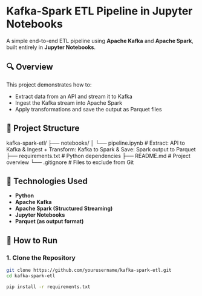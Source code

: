 # Kafka-Spark ETL Pipeline in Jupyter Notebooks

A simple end-to-end ETL pipeline using **Apache Kafka** and **Apache Spark**, built entirely in **Jupyter Notebooks**.

## 🔍 Overview

This project demonstrates how to:
- Extract data from an API and stream it to Kafka
- Ingest the Kafka stream into Apache Spark
- Apply transformations and save the output as Parquet files

## 📁 Project Structure

kafka-spark-etl/
├── notebooks/
│   └── pipeline.ipynb                # Extract: API to Kafka & Ingest + Transform: Kafka to Spark & Save: Spark output to Parquet
├── requirements.txt                  # Python dependencies
├── README.md                         # Project overview
└── .gitignore                        # Files to exclude from Git


## 🔧 Technologies Used

- **Python**
- **Apache Kafka**
- **Apache Spark (Structured Streaming)**
- **Jupyter Notebooks**
- **Parquet (as output format)**

## 🚀 How to Run

### 1. Clone the Repository
```bash
git clone https://github.com/yourusername/kafka-spark-etl.git
cd kafka-spark-etl

pip install -r requirements.txt
